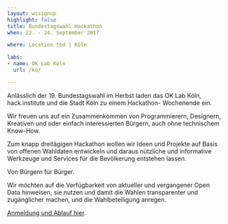 ```yaml
---
layout: wssignup
highlight: false
title: Bundestagswahl Hackathon 
when: 22. - 24. September 2017

where: Location tbd | Köln

labs:
- name: OK Lab Köln
  url: /ko/

---
```


Anlässlich der 19. Bundestagswahl im Herbst laden das OK Lab Köln, hack.institute und die Stadt Köln zu einem Hackathon- Wochenende ein.

Wir freuen uns auf ein Zusammenkommen von Programmierern, Designern, Kreativen und oder einfach interessierten Bürgern, auch ohne technischem Know-How.

Zum knapp dreitägigen Hackathon wollen wir Ideen und Projekte auf Basis von offenen Wahldaten entwickeln und daraus nützliche und informative Werkzeuge und Services für die Bevölkerung entstehen lassen.

Von Bürgern für Bürger.

Wir möchten auf die Verfügbarkeit von aktueller und vergangener Open Data hinweisen, sie nutzen und damit die Wahlen transparenter und zugänglicher machen, und die Wahlbeteiligung anregen. 

<a href="http://hack.institute/de/bundestagswahl-hackathon/">Anmeldung und Ablauf hier</a>.
